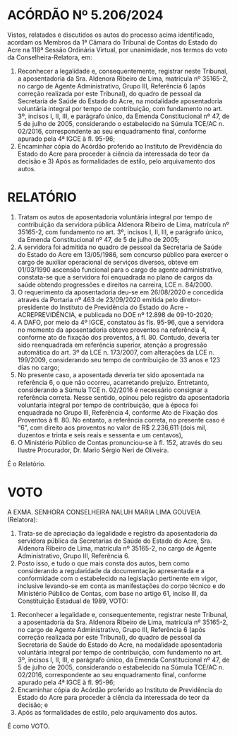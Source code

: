 # ACÓRDÃO Nº 5.206/2024

Vistos, relatados e discutidos os autos do processo acima identificado, acordam os Membros da 1ª Câmara do Tribunal de Contas do Estado do Acre na 118ª Sessão Ordinária Virtual, por unanimidade, nos termos do voto da Conselheira-Relatora, em:

1. Reconhecer a legalidade e, consequentemente, registrar neste Tribunal, a aposentadoria da Sra. Aldenora Ribeiro de Lima, matrícula nº 35165-2, no cargo de Agente Administrativo, Grupo III, Referência 6 (após correção realizada por este Tribunal), do quadro de pessoal da Secretaria de Saúde do Estado do Acre, na modalidade aposentadoria voluntária integral por tempo de contribuição, com fundamento no art. 3º, incisos I, II, III, e parágrafo único, da Emenda Constitucional nº 47, de 5 de julho de 2005, considerando o estabelecido na Súmula TCE/AC n. 02/2016, correspondente ao seu enquadramento final, conforme apurado pela 4ª IGCE à fl. 95-96;
2. Encaminhar cópia do Acórdão proferido ao Instituto de Previdência do Estado do Acre para proceder à ciência da interessada do teor da decisão e 3) Após as formalidades de estilo, pelo arquivamento dos autos.

# RELATÓRIO

1. Tratam os autos de aposentadoria voluntária integral por tempo de contribuição da servidora pública Aldenora Ribeiro de Lima, matrícula nº 35165-2, com fundamento no art. 3º, incisos I, II, III, e parágrafo único, da Emenda Constitucional nº 47, de 5 de julho de 2005;
2. A servidora foi admitida no quadro de pessoal da Secretaria de Saúde do Estado do Acre em 13/05/1986, sem concurso público para exercer o cargo de auxiliar operacional de serviços diversos, obteve em 01/03/1990 ascensão funcional para o cargo de agente administrativo, constata-se que a servidora foi enquadrada no plano de cargos da saúde obtendo progressões e direitos na carreira, LCE n. 84/2000.
3. O requerimento da aposentadoria deu-se em 26/08/2020 e concedida através da Portaria nº 463 de 23/09/2020 emitida pelo diretor-presidente do Instituto de Previdência do Estado do Acre - ACREPREVIDÊNCIA, e publicada no DOE nº 12.898 de 09-10-2020;
4. A DAFO, por meio da 4º IGCE, constatou às fls. 95-96, que a servidora no momento da aposentadoria obteve proventos na referência 4, conforme ato de fixação dos proventos, à fl. 80. Contudo, deveria ter sido reenquadrada em referência superior, atenção a progressão automática do art. 3º da LCE n. 173/2007, com alterações da LCE n. 199/2009, considerando seu tempo de contribuição de 33 anos e 123 dias no cargo;
5. No presente caso, a aposentada deveria ter sido aposentada na referência 6, o que não ocorreu, acarretando prejuízo. Entretanto, considerando a Súmula TCE n. 02/2016 é necessário consignar a referência correta. Nesse sentido, opinou pelo registro da aposentadoria voluntaria integral por tempo de contribuição, que à época foi enquadrada no Grupo III, Referência 4, conforme Ato de Fixação dos Proventos à fl. 80. No entanto, a referência correta, no presente caso é “6”, com direito aos proventos no valor de R$ 2.236,611 (dois mil, duzentos e trinta e seis reais e sessenta e um centavos),
6. O Ministério Público de Contas pronunciou-se à fl. 152, através do seu Ilustre Procurador, Dr. Mario Sérgio Neri de Oliveira.

É o Relatório.

# VOTO

A EXMA. SENHORA CONSELHEIRA NALUH MARIA LIMA GOUVEIA (Relatora):

1. Trata-se de apreciação da legalidade e registro da aposentadoria da servidora pública da Secretarias de Saúde do Estado do Acre, Sra. Aldenora Ribeiro de Lima, matrícula nº 35165-2, no cargo de Agente Administrativo, Grupo III, Referência 6.
2. Posto isso, e tudo o que mais consta dos autos, bem como considerando a regularidade da documentação apresentada e a conformidade com o estabelecido na legislação pertinente em vigor, inclusive levando-se em conta as manifestações do corpo técnico e do Ministério Público de Contas, com base no artigo 61, inciso III, da Constituição Estadual de 1989, VOTO:

1) Reconhecer a legalidade e, consequentemente, registrar neste Tribunal, a aposentadoria da Sra. Aldenora Ribeiro de Lima, matrícula nº 35165-2, no cargo de Agente Administrativo, Grupo III, Referência 6 (após correção realizada por este Tribunal), do quadro de pessoal da Secretaria de Saúde do Estado do Acre, na modalidade aposentadoria voluntária integral por tempo de contribuição, com fundamento no art. 3º, incisos I, II, III, e parágrafo único, da Emenda Constitucional nº 47, de 5 de julho de 2005, considerando o estabelecido na Súmula TCE/AC n. 02/2016, correspondente ao seu enquadramento final, conforme apurado pela 4ª IGCE à fl. 95-96;
2) Encaminhar cópia do Acórdão proferido ao Instituto de Previdência do Estado do Acre para proceder à ciência da interessada do teor da decisão; e
3) Após as formalidades de estilo, pelo arquivamento dos autos.

É como VOTO.